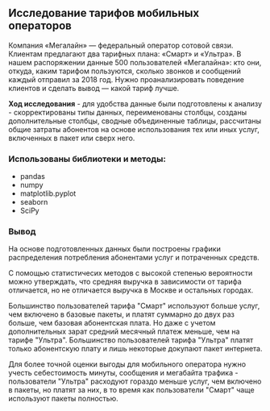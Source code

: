 ## Исследование тарифов мобильных операторов

Компания «Мегалайн» — федеральный оператор сотовой связи. Клиентам предлагают два тарифных плана: «Смарт» и «Ультра». 
В нашем распоряжении данные 500 пользователей «Мегалайна»: кто они, откуда, каким тарифом пользуются, сколько звонков и сообщений каждый отправил за 2018 год. Нужно проанализировать поведение клиентов и сделать вывод — какой тариф лучше.

**Ход исследования** - для удобства данные были подготовлены к анализу - скорректированы типы данных, переименованы столбцы, созданы дополнительные столбцы, сводные объединенные таблицы, рассчитаны общие затраты абонентов на основе использования тех или иных услуг, включенных в пакет или сверх него. 


### Использованы библиотеки и методы:
- pandas
- numpy
- matplotlib.pyplot
- seaborn
- SciPy

### Вывод

На основе подготовленных данных были построены графики распределения потребления абонентами услуг и потраченных средств. 

С помощью статистичесих методов с высокой степенью вероятности можно утверждать, что средняя выручка в зависимости от тарифа отличается, но не отличается выручка в Москве и остальных городах. 

Большинство пользователей тарифа "Смарт" используют больше услуг, чем включено в базовые пакеты, и платят суммарно до двух раз больше, чем базовая абонентская плата. Но даже с учетом дополнительных зарат средний месячный платеж меньше, чем на тарифе "Ультра". Большинство пользователей тарифа "Ультра" платят только абонентскую плату и лишь некоторые докупают пакет интернета.

Для более точной оценки выгоды для мобильного оператора нужно учесть себестоимость минуты, сообщения и мегабайта трафика - пользователи "Ультра" расходуют гораздо меньше услуг, чем включено в пакеты, но платят за них, в то время как пользователи "Смарт" чаще используют пакеты полностью.

